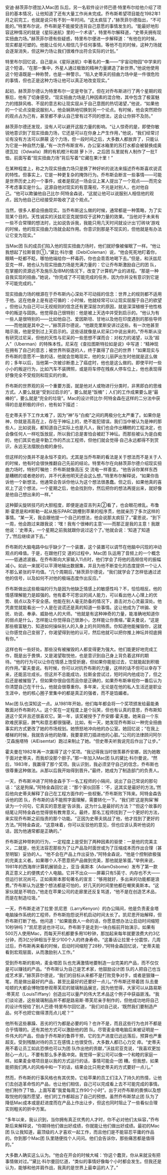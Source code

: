 安迪·赫茨菲尔德加入Mac团 队后，另一名软件设计师巴德·特里布尔给他介绍了项目的基本情况，让他知道了还有大量工作尚未完成。乔布斯希望项目能在1982年1月之前完工，也就是说只有不到一年时间。“这太疯狂了，”赫茨菲尔德指出，“不可能的。”特里布尔说，乔布斯是不能接受违背自己意愿的事情发生的。“能最好地形容这种情况的就是《星际迷航》里的一个术语”，特里布尔解释道，“史蒂夫拥有现实扭曲力场。”赫茨菲尔德有些疑惑，特里布尔便进一步解释道：“有他在的时候，现实都是可塑的。他能让任何人相信几乎任何事情。等他不在的时候，这种力场就会逐渐消失，但这种力场让我们很难作出符合实际的计划。”

特里布尔回忆说，自己是从《星际迷航》中著名的一集——“宇宙动物园”中学来的这个短语，“在那一集中，外星人通过极致的精神力量建造了新世界。”他说他使用这个短语既是一种称赞，也是一种警示。“陷入史蒂夫的扭曲力场中是一件很危险的事情，但也正是这种力场让他可以真正地改变现实。”

起初，赫茨菲尔德认为特里布尔一定是夸张了。但在对乔布斯进行了两个星期的观察后，他有了切身感受。“现实扭曲力场是几种因素的混合物，其中包含了极富魅力的措辞风格、不屈的意志和让现实屈从于自己意图的热切渴望，”他说，“如果他的一个论点没能说服别人，他会娴熟地切换到另一个论点。有时候，他会突然把你的观点占为己有，甚至都不承认自己曾有过不同的想法，这会让你猝不及防。”

赫茨菲尔德还发现，没有人可以避开这股力量的影响。“让人惊奇的是，即使你敏锐地意识到了现实扭曲力场，它还是可以在你身上产生作用，”他说，“我们经常讨论有没有方法可以屏蔽 这个力场，但一段时间之后，大多数人都放弃了，只能认为它是一种自然力量。”有一次乔布斯宣布，办公室冰箱里的苏打水都会被替换成奥德瓦拉（Odwalla）牌的有机橙汁和胡 萝卜汁，之后团 队里就有人制作了一批T恤，前面写着“现实扭曲力场”背后写着“它藏在果汁里！”

在某种程度上，称之为现实扭曲力场只是换了种好听的说法来描述乔布斯喜欢说谎的特性。但事实上，它是一种更复杂的掩饰行为。乔布斯会断言一些事情——可能是世界历史上的一个事件，或者是叙述一场会议上某人提出了一个观点——而完全不考虑事实是什么。这源自他对现实的有意蔑视，不光是对别人，也对他自己。“他可以欺骗他自己比尔·阿特金森说，“这就让他可以说服别人相信他的观点，因为他自己已经接受并吸收了这个观点。”

当然，很多人都会扭曲现实。当乔布斯这么做的时候，通常都是一种策略，为了实现某个目的。天性诚实的沃兹尼亚克就惊叹于这种力量的效果。“当他对于未来有一些不合常理的想法时，比如说告诉我，我能只用几天时间就设计出‘打砖块’游戏的时候，他的现实扭曲力场就会起作用。你意识到那是不现实的，但他就是有办法让它变为现实。”

当Mac团 队的成员们陷入他的现实扭曲力场时，他们就好像被催眠了一样。“他让我想起了拉斯普京①，”黛比·科尔曼（DebiColeman）说，“他会死死地盯着你，眼睛一眨都不眨。哪怕他端给你一杯毒药，你也会乖乖地喝下去。”但是，和沃兹尼亚克一样，她也认为现实扭曲力场是充满力量的：它让乔布斯激励自己的团 队，在掌握的资源远不及施乐及IBM的情况下，改变了计算机产业的进程。“那是一种自我实现的扭曲，”她说，“你完成了不可能完成的任务，因为你并没有意识到它是不可能完成的。”

现实扭曲力场的根源在于乔布斯内心深处不可动摇的信念：世界上的规则都不适用于他。这在他身上是有迹可循的：小时候，他就经常可以让现实屈服于自己的欲望 。但他认为自己可以无视规则的信念还有更深层次的原因，就是深深植根于他性格中的叛逆与固执。他觉得自己很特别：他是被上天选中并受到启示的。“他认为有一些人是很特别的——比如他自己、爱因斯坦、甘地以及他在印度遇到的那些导师——而他就是其中之一，”赫茨菲尔德说，“他跟克里斯安讲过这些。有一次他甚至暗示我，他是受到过上天启示的。这些话就像是从尼采口中说出来的。”乔布斯从没有研究过尼采，但他的天性与尼采的一些思想不谋而合：对权力的渴望，以及“超人”（Uberman）的特殊本性。尼采在《查拉图斯特拉如是说》中写道：“精神现在拥有了自己的意志；被世界所驱逐的人，终于赢得了自己的世界！”如果现实与乔布斯的意愿不一致的话，他就会忽略现实，他的女儿丽萨出生时他就是这么做的；多年以后，当他第一次被诊断患上了癌症时，他也是这么做的。即使平时一些小小的叛逆行为，比如汽车不装牌照，或是将车停在残疾人停车位上，他也表现得好像完全不受规则和现实的约束。

乔布斯的世界观的另一个重要方面，就是他对人或物进行分类时，非黑即白的思维方式。人要么就是“受到过启示的”，要么就是“饭桶”；人们的工作成果要么是“最棒的”，要么就是“完全的垃圾”。Mac的设计师比尔·阿特金森在这样的二分法中获得的总是积极的评价，他有如下描述：

在史蒂夫手下工作太难了，因为“神”与“白痴”之间的两极分化太严重了。如果你是神，你就是高高在上，存在于神坛上的，绝不能犯错误。我们当中被认为是神的那些人，比如说我，都知道自己实际上也是凡人，我们也会作出糟糕的工程决定，也会像任何人一样吃饭放屁，所以我们总是害怕会被赶下神坛。而那些被认为是白痴的，他们其实也是辛勤工作的杰出工程师，但他们就会觉得·自己永远都得不到赏识，永远无法摆脱白痴的身份。

但这样的分类并不是永恒不变的。尤其是当乔布斯的看法是关于想法而不是关于人的时候，他有时会很快推翻自己先前的结论。特里布尔在向赫茨菲尔德介绍现实扭曲力场时，特别叮嘱他：乔布斯就像高压 交 流电一样善变。“他告诉你某样东西是糟糕的或者绝妙的，并不代表他明天还会这么想，”特里布尔解释说，“如果你告诉他一个新想法，他通常会告诉你他认为这个想法很愚蠢。但之后，如果他真的喜欢上了这个想法，一个星期之后，他会找到你，然后把你的想法再提出来，就好像是他自己想出来的一样。”

这种脚尖旋转技巧的大胆程度，即便是迪亚吉列夫②看了，也会眼花缭乱。布鲁斯·霍恩是和#斯勒一起从施乐PARC跳槽到苹果的程序贯，他就亲历了多次这样的事情。“某一天，我会跟他提一个自己的想法，他会说那太疯狂了，”霍恩说，“到下一周，他会跑过来跟我说：‘嘿！我有个很棒的主意’——而那正是我的主意！我跟他说：‘史蒂夫，一个星期之前我就跟你说过这个了。’他就会说：‘知道了知道了。’然后继续讲下去。”

乔布斯的大脑电路中似乎缺少了一个装置，这个装置可以调节在他脑中闪现的冲动观点的峰值。于是，在跟他打交 道的过程中，Mac团 队运用了音频上的一个概念——低通滤波器。在乔布斯向大家输入11点时，他们学会了将他的高频信号的振幅减小。如此一来就可以平滑地输出数据集，并且为他不断变化的态度提供一个让人不那么紧张的平均值。“几个周期后，”赫茨菲尔德说，“我们就学会了怎样低通过滤他的信号，以及如何不对他的极端态度作出反应。”

乔布斯做出这些极端的行为是因为他缺乏情感上的敏感性吗？不，恰恰相反。他的情感理解能力是超强的。他有着不可思议的阅人能力，可以看出他人心理上的优势、弱点以及不安全感。他能在别人毫无防备的情况下，直击对方心灵最深处。他凭直觉就能看出一个人是在说谎还是真的知道一些事情。这让他成为了哄骟、安抚、劝说、奉承、威胁他人的大师。“他就是有这种神奇的力量，能准确地知道你的弱点是什么，怎样能让你觉得自己很渺小，怎样能让你畏缩，”霍夫曼说，“这是那些极富魅力、知道如何操纵别人的入身上的共同特质。你知道他能摧毁你，这就让你感觉自己变弱了，你渴望得到他的认可，然后他就可以把你推上神坛并彻底拥有你。”

这样也有一些好处。那些没有被摧毁的人都变得更为强大。他们能更好地完成工作，既是出于畏惧，又是渴望取悦他，也是意识到自己身上背负着这样的期待。“他的行为可以让你在情感上饱受折磨，但如果你能挺过去，它就能起到积极的作用。”霍夫曼说。有时候，你可以对抗乔布斯的力量，这样的话不但可以幸存下来，还能茁壮成长。但这并不总能成功，拉斯金尝试过，短时间内他成功了，但之后还是被摧毁了。但如果你很自信而且你是正确的，如果乔布斯审视你一番后认为你清楚自己在干什么，他就会很尊重你。多年来，无论是在他的私人生活还是职业生涯中，他的核心圈子里集中的都是真正的强者，而不是馅媚者。

Mac团 队也深知这一点。从1981年开始，他们每年都会将一个奖项颁发给最能勇敢面对乔布斯的人。这个奖在一定程度上是个玩笑，但也有认真的意思，乔布斯知道这个奖并且还很喜欢它。第一年，该奖被授予了乔安娜·霍夫曼。她来自一个东欧难民家庭，脾气和意志都很强硬。比如，有一天，她发现乔布斯以一种完全扭曲事实的方式更改了她的市场规划。她愤怒地冲向他的办公室。她回忆说；“在我上楼梯的时候，我就告诉他的助理，我要拿把刀插进他的心脏。”公司的法律顾问阿尔·艾森施塔特（AlEisemtat）跑过来制止了她。“但史蒂夫听我说完后作出了让步。”

霍夫曼在1982年再一次赢得了这个奖项。“我记得我当时很羡慕乔安娜，因为她敢于面对史蒂夫，而我却没那个胆子。”那一年加入Mac团 队的黛比·科尔曼说，“然后，1983年，我赢得了那个奖项。我认识到，我必须坚守自己的信念，乔布斯也很尊重这种做法。从那以后我开始得到晋升。”最终，她成为了制造部门的负责人。

一天，乔布斯冲进了阿特金森手下一名工程师的小隔间，说出了自己常说的那句话：“这是狗屎。”阿特金森回忆说：“那个家伙回答：‘不，这其实是最好的方法。’然后他向史蒂夫解释了自己在工程方面作的一些杈衡。”乔布斯败下阵来。阿特金森告诉他的团 队，乔布斯的话不能照字面理解，需要转化一下。“我们把‘这是狗屎’解读为一个问句，它真实的意思是‘告诉我，这为什么是最好的方法？’”但这个故事的结尾让阿特金森也觉得很有教育意义。最终，那名工程师找到了一个更好的方法，来实现乔布斯之前指责的那个功能。“正因为史蒂夫挑战了他，他才找到了更好的方法。”阿特金森说，“这意味着，你可以反驳他的意见，但也应该认真听他说的话，因为他通常都是正确的。”

乔布斯这种带刺的行为，一定程度上是受到了两种因素的驱使：一是他的完美主义，二就是，他无法容忍那些为了让产品及时面世或为了压缩成本而作出合理（甚至明智）妥协的人。“他不会在产品上作出妥协，”阿特金森说，“他是个控制欲极强的完美主义者。如果哪个人不愿意把产品做到完美，那他就是笨蛋。”举例来说，1981年的西海岸计算机展销会上，亚当·奥斯本（AdamOsbome）发布了第一款真正意义上的便携式个人电脑。它并不出众——屏幕只有5英寸、内存也不大——但运行状况尚可。正如奥斯本那旬著名的宣言：“够用就好，多出来的功能都是浪费。”乔布斯认为这整个想法都是可怕的，好几天的时间里他都在嘲笑奥斯本。“这家伙就是不明白，”他走在苹果公司的走廊里还反复骂道，“他不是在创造艺术品，而是在制造垃圾。”

一天，乔布斯走进了拉里·凯尼恩（LarryKenyon）的办公隔间，他是负责麦金塔电脑操作系统的工程师，乔布斯抱怨说开机启动时间太长了。凯尼恩开始解释，但乔布斯打断了他。他问道：“如果能救人一命的话，你愿意想办法让启动时间缩短10秒钟吗？”凯尼恩说也许可以。乔布斯于是走到一块白板前开始演示，如果有500万人使用Mac，而每天开机都要多用10秒钟，那加起来每年就要浪费大约3亿分钟，而3亿分钟相当于至少100个人的终身寿命。“这番话让拉里十分震惊，几周过后，乔布斯再来看的时候，启动时间缩短了28秒，”阿特金森回忆说，“史蒂夫能看到宏观层面，从而激励别人工作。”

受到乔布斯的影响，麦金塔团 队也充满激情地要制造一台完美的产品，而不仅仅是可以赚钱的产品。“乔布斯认为自己是艺术家，他鼓励设计团 队的人把自己也当成艺术家，”赫茨菲尔德说，“我们的目标从来都不是打败竞争对手，或者是狠赚一笔，而是做出最好的产品，甚至比最好的还要好一点儿。”乔布斯还带着团 队去曼哈顿的大都会博物馆参观蒂芙尼的玻璃制品展览，因为他觉得，大家可以从路易斯·蒂芙尼（LouisTiffany）创造出可以量产的伟大艺术品这个例子中获益匪浅。“我们谈论道，这些玻璃制品并不都是路易斯·蒂芙尼亲手制作的，但他成功地将自己的设计传授给了别人巴德·特里布尔回忆道，“我们对自己说，‘既然我们要制造产品，何不也把它做得漂亮点儿呢？’”

他所有这些暴躁、恶劣的行为都是必要的吗？也许不是，而且这些行为也并不都是合乎情理的。还有其他方式可以激励他的团 队。尽管麦金塔电脑后来被证明是一件伟大的产品，但由于乔布斯的鲁莽干预，它的生产进度已远远落后，预算也严重超支。受到残酷对待的员工在感情上也很受伤，大多数人都已心力交 瘁。“史蒂夫用不着让员工如此恐惧也可以为团 队作出他的贡献，”沃兹尼亚克说，“我喜欢更加耐心一点儿，不要有那么多矛盾冲突。我觉得一家公司可以像一个和睦的家庭一样。如果麦金塔项目是以我的方式运行的话，事情可能会一团 糟。但我想，如果能把我们两人的风格中和一下的话，结果会比只用史蒂夫的方式要好一点儿。”

然而，乔布斯的行事风格也有其优势。它给苹果的员工们注入了持久的热情，让他们去创造革命性的产品，也让他们相信，自己可以完成看上去不可能完成的事情。他们制作了T恤，上面写着“我爱每周工作90个小时”。出于对乔布斯的畏惧以及想取悦他的强烈愿望，他们的工作都超出了自己的预想。虽然乔布斯禁止团 队为了降低Mac成本或是赶进度而在产品上作出让步，但这也同时阻止了一些看似合理实则粗劣的折中方案。

“多年以来，我认识到，当你拥有真正优秀的人才时，你不必对他们太纵容，”乔布斯后来解释说，“你期待他们做出好成绩，你就能让他们做出好成绩。最初的Mac团 队让我知道，最顶级的人才喜欢一起工作，而且他们是不能容忍平庸的作品的。你到那个Mac团 队里随便找个人问问。他们会告诉你，那些痛苦都是值得的。”

大多数人确实这么认为。“他会在开会的时候大喊：‘你这个蠢货，你从来就没有把事情做对过。’”黛比·科尔曼回忆道，“类似的事情好像每个小时都会发生。但我还是认为，能够和他并肩作战，我真的是世界上最幸运的人了。”